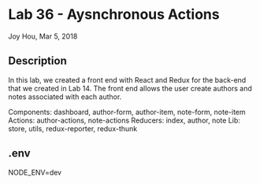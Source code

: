 # Lab 36 - Aysnchronous Actions
Joy Hou, Mar 5, 2018

## Description
In this lab, we created a front end with React and Redux for the back-end that we created in Lab 14. The front end allows the user create authors and notes associated with each author.

Components: dashboard, author-form, author-item, note-form, note-item
Actions: author-actions, note-actions
Reducers: index, author, note
Lib: store, utils, redux-reporter, redux-thunk

## .env
NODE_ENV=dev